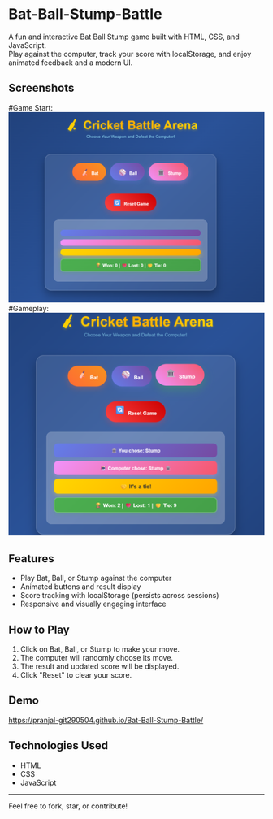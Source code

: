 # Bat-Ball-Stump-Battle
A fun and interactive Bat Ball Stump game built with HTML, CSS, and JavaScript.  
Play against the computer, track your score with localStorage, and enjoy animated feedback and a modern UI.

## Screenshots
#Game Start:
![Game Start](screenshots/start.png)
#Gameplay: 
![Gameplay](screenshots/gameplay.png)

## Features
- Play Bat, Ball, or Stump against the computer
- Animated buttons and result display
- Score tracking with localStorage (persists across sessions)
- Responsive and visually engaging interface

## How to Play
1. Click on Bat, Ball, or Stump to make your move.
2. The computer will randomly choose its move.
3. The result and updated score will be displayed.
4. Click "Reset" to clear your score.

## Demo
https://pranjal-git290504.github.io/Bat-Ball-Stump-Battle/

## Technologies Used
- HTML
- CSS
- JavaScript

---

Feel free to fork, star, or contribute!
